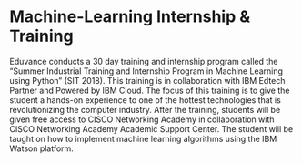 # Machine-Learning Internship & Training
Eduvance conducts a 30 day training and internship program called the “Summer Industrial Training and Internship Program in Machine Learning using Python” (SIT 2018). This training is in collaboration with IBM Edtech Partner and Powered by IBM Cloud. The focus of this training is to give the student a hands-on experience to one of the hottest technologies that is revolutionizing the computer industry. After the training, students will be given free access to CISCO Networking Academy in collaboration with CISCO Networking Academy Academic Support Center. The student will be taught on how to implement machine learning algorithms using the IBM Watson platform.
